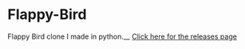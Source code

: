 # Flappy-Bird

Flappy Bird clone I made in python.__
[Click here for the releases page](https://github.com/qpalzmal/Flappy-Bird-Clone/releases)
